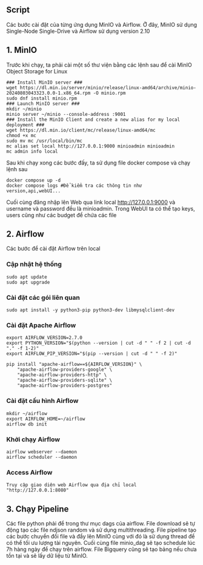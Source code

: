 ## Script
Các bước cài đặt của từng ứng dụng MinIO và Airflow. Ở đây, MinIO sử dụng Single-Node Single-Drive và Airflow sử dụng version 2.10
## 1. MinIO 

Trước khi chạy, ta phải cài một số thư viện bằng các lệnh sau để cài MinIO Object Storage for Linux
```
### Install MinIO server ###
wget https://dl.min.io/server/minio/release/linux-amd64/archive/minio-20240803043323.0.0-1.x86_64.rpm -O minio.rpm
sudo dnf install minio.rpm
### Launch MinIO server ###
mkdir ~/minio
minio server ~/minio --console-address :9001
### Install the MinIO Client and create a new alias for my local deployment ###
wget https://dl.min.io/client/mc/release/linux-amd64/mc
chmod +x mc
sudo mv mc /usr/local/bin/mc
mc alias set local http://127.0.0.1:9000 minioadmin minioadmin
mc admin info local
```
Sau khi chạy xong các bước đấy, ta sử dụng file docker compose và chạy lệnh sau
```
docker compose up -d
docker compose logs #Để kiểm tra các thông tin như version,api,webUI...
```
Cuối cùng đăng nhập lên Web qua link local http://127.0.0.1:9000 và username và password đều là minioadmin. Trong WebUI ta có thể tạo keys, users cũng như các budget để chứa các file 

## 2. Airflow

Các bước để cài đặt Airflow trên local
### Cập nhật hệ thống ###
```
sudo apt update
sudo apt upgrade
```
### Cài đặt các gói liên quan ###
```
sudo apt install -y python3-pip python3-dev libmysqlclient-dev
```
### Cài đặt Apache Airflow ###
```
export AIRFLOW_VERSION=2.7.0
export PYTHON_VERSION="$(python --version | cut -d " " -f 2 | cut -d "." -f 1-2)"
export AIRFLOW_PIP_VERSION="$(pip --version | cut -d " " -f 2)"

pip install "apache-airflow==${AIRFLOW_VERSION}" \
    "apache-airflow-providers-google" \
    "apache-airflow-providers-http" \
    "apache-airflow-providers-sqlite" \
    "apache-airflow-providers-postgres"
```
### Cài đặt cấu hình Airflow ###
```
mkdir ~/airflow
export AIRFLOW_HOME=~/airflow
airflow db init
```
### Khởi chạy Airflow ###
```
airflow webserver --daemon
airflow scheduler --daemon
```
### Access Airflow ###
```
Truy cập giao diện web Airflow qua địa chỉ local "http://127.0.0.1:8080"
```
## 3. Chạy Pipeline 

Các file python phải để trong thư mục dags của airflow. File download sẽ tự động tạo các file ndjson random và sử dụng multithreading. File pipeline tạo các bước chuyển đổi file và đẩy lên MinIO cùng với đó là sử dụng thread để có thể tối ưu lượng tài nguyên. Cuối cùng file minio_dag sẽ tạo schedule lúc 7h hàng ngày để chạy trên airflow. File Bigquery cũng sẽ tạo bảng nếu chưa tồn tại và sẽ lấy dữ liệu từ MinIO.